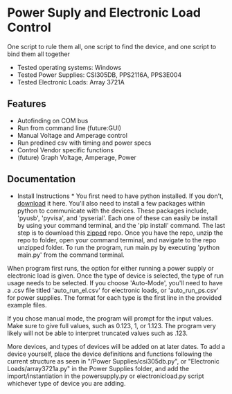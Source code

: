 # Power Suply and Electronic Load Control

One script to rule them all, one script to find the device, and one script to bind them all together

* Tested operating systems: Windows
* Tested Power Supplies: CSI305DB, PPS2116A, PPS3E004
* Tested Electronic Loads: Array 3721A

## Features

* Autofinding on COM bus
* Run from command line (future:GUI)
* Manual Voltage and Amperage control
* Run predined csv with timing and power specs
* Control Vendor specific functions
* (future) Graph Voltage, Amperage, Power

## Documentation
* Install Instructions *
You first need to have python installed. If you don't, [download](https://www.python.org/downloads/) it here. You'll also need to install a few packages within python to communicate with the devices. These packages include, 'pyusb', 'pyvisa', and 'pyserial'. Each one of these can easily be install by using your command terminal, and the 'pip install' command. The last step is to download this [zipped](https://github.com/circuit-specialists/Power-Suply-and-Electronic-Load-Control/archive/master.zip) repo. Once you have the repo, unzip the repo to folder, open your command terminal, and navigate to the repo unzipped folder. To run the program, run main.py by executing 'python main.py' from the command terminal.

When program first runs, the option for either running a power supply or electronic load is given. Once the type of device is selected, the type of run usage needs to be selected. If you choose 'Auto-Mode', you'll need to have a .csv file titled 'auto_run_el.csv' for electronic loads, or 'auto_run_ps.csv' for power supplies. The format for each type is the first line in the provided example files.

If you chose manual mode, the program will prompt for the input values. Make sure to give full values, such as 0.123, 1, or 1.123. The program very likely will not be able to interpret truncated values such as .123.

More devices, and types of devices will be added on at later dates. To add a device yourself, place the device definitions and functions following the current structure as seen in "/Power Supplies/csi305db.py", or "Electronic Loads/array3721a.py" in the Power Supplies folder, and add the import/instantiation in the powersupply.py or electronicload.py script whichever type of device you are adding.